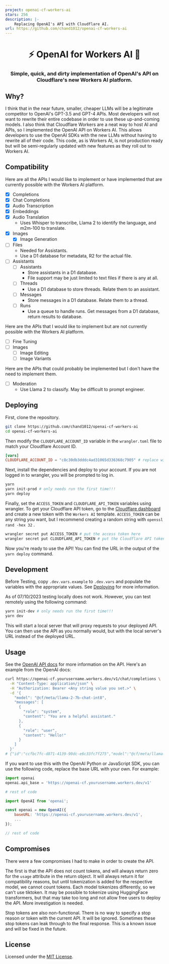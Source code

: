 ```yaml
---
project: openai-cf-workers-ai
stars: 256
description: |-
    Replacing OpenAI's API with Cloudflare AI.
url: https://github.com/chand1012/openai-cf-workers-ai
---
```


# <h1 align="center">⚡️ OpenAI for Workers AI 🧠</h1>

### <p align="center">Simple, quick, and dirty implementation of OpenAI's API on Cloudflare's new Workers AI platform.</p>

## Why?

I think that in the near future, smaller, cheaper LLMs will be a legitimate competitor to OpenAI's GPT-3.5 and GPT-4 APIs. Most developers will not want to rewrite their entire codebase in order to use these up-and-coming models. I also think that Cloudflare Workers are a neat way to host AI and APIs, so I implemented the OpenAI API on Workers AI. This allows developers to use the OpenAI SDKs with the new LLMs without having to rewrite all of their code. This code, as is Workers AI, is not production ready but will be semi-regularly updated with new features as they roll out to Workers AI.

## Compatibility

Here are all the APIs I would like to implement or have implemented that are currently possible with the Workers AI platform.

* [x] Completions
* [x] Chat Completions
* [x] Audio Transcription
* [x] Embeddings
* [x] Audio Translation
  + Uses Whisper to transcribe, Llama 2 to identify the language, and m2m-100 to translate.
* [x] Images
  + [x] Image Generation
* [ ] Files
  + Needed for Assistants.
  + Use a D1 database for metadata, R2 for the actual file.
* [ ] Assistants
  + [ ] Assistants
    - Store assistants in a D1 database.
    - File support may be just limited to text files if there is any at all.
  + [ ] Threads
    - Use a D1 database to store threads. Relate them to an assistant.
  + [ ] Messages
    - Store messages in a D1 database. Relate them to a thread.
  + [ ] Runs
    - Use a queue to handle runs. Get messages from a D1 database, return results to database.

Here are the APIs that I would like to implement but are not currently possible with the Workers AI platform.

* [ ] Fine Tuning
* [ ] Images
  + [ ] Image Editing
  + [ ] Image Variants

Here are the APIs that could probably be implemented but I don't have the need to implement them.

* [ ] Moderation
  + Use Llama 2 to classify. May be difficult to prompt engineer.

## Deploying

First, clone the repository.

```bash
git clone https://github.com/chand1012/openai-cf-workers-ai
cd openai-cf-workers-ai
```

Then modify the `CLOUDFLARE_ACCOUNT_ID` variable in the `wrangler.toml` file to match your Cloudflare Account ID.

```toml
[vars]
CLOUDFLARE_ACCOUNT_ID = "c8c30db3dddc4ad31065d336368c7905" # replace with your own.
```

Next, install the dependencies and deploy to your account. If you are not logged in to wrangler, you will be prompted to log in.

```bash
yarn
yarn init-prod # only needs run the first time!!!
yarn deploy
```

Finally, set the `ACCESS_TOKEN` and `CLOUDFLARE_API_TOKEN` variables using wrangler. To get your Cloudflare API token, go to the [Cloudflare dashboard](https://dash.cloudflare.com/profile/api-tokens) and create a new token with the `Workers AI` template. `ACCESS_TOKEN` can be any string you want, but I recommend creating a random string with `openssl rand -hex 32` .

```bash
wrangler secret put ACCESS_TOKEN # put the access token here
wrangler secret put CLOUDFLARE_API_TOKEN # put the Cloudflare API token here
```

Now you're ready to use the API! You can find the URL in the output of the `yarn deploy` command.

## Development

Before Testing, copy `.dev.vars.example` to `.dev.vars` and populate the variables with the appropriate values. See [Deploying](#deploying) for more information.

As of 07/10/2023 testing locally does not work. However, you can test remotely using the following command:

```bash
yarn init-dev # only needs run the first time!!!
yarn dev
```

This will start a local server that will proxy requests to your deployed API. You can then use the API as you normally would, but with the local server's URL instead of the deployed URL.

## Usage

See the [OpenAI API docs](https://platform.openai.com/docs/api-reference/introduction) for more information on the API. Here's an example from the OpenAI docs:

```bash
curl https://openai-cf.yourusername.workers.dev/v1/chat/completions \
  -H "Content-Type: application/json" \
  -H "Authorization: Bearer <Any string value you set.>" \
  -d '{
    "model": "@cf/meta/llama-2-7b-chat-int8",
    "messages": [
      {
        "role": "system",
        "content": "You are a helpful assistant."
      },
      {
        "role": "user",
        "content": "Hello!"
      }
    ]
  }'
# {"id":"ccfbc7fc-d871-4139-90dc-e6c33fc7f275","model":"@cf/meta/llama-2-7b-chat-int8","created":1696701894,"object":"chat.completion","choices":[{"index":0,"message":{"role":"assistant","content":"Hello there! *adjusts glasses* It's a pleasure to meet you. Is there something I can help you with or would you like to chat? I'm here to assist you in any way I can. 😊"},"finish_reason":"stop"}],"usage":{"prompt_tokens":0,"completion_tokens":0,"total_tokens":0}}
```

If you want to use this with the OpenAI Python or JavaScript SDK, you can use the following code, replace the base URL with your own. For example:

```python
import openai
openai.api_base = 'https://openai-cf.yourusername.workers.dev/v1'

# rest of code
```

```javascript
import OpenAI from 'openai';

const openai = new OpenAI({
    baseURL: 'https://openai-cf.yourusername.workers.dev/v1',
    ...
});

// rest of code
```

## Compromises

There were a few compromises I had to make in order to create the API.

The first is that the API does not count tokens, and will always return zero for the `usage` attribute in the return object. It will always return it for compatibility reasons, but until tokenization is added for the respective model, we cannot count tokens. Each model tokenizes differently, so we can't use tiktoken. It may be possible to tokenize using HuggingFace transformers, but that may take too long and not allow free users to deploy the API. More investigation is needed.

Stop tokens are also non-functional. There is no way to specify a stop reason or token with the current API. It will be ignored. Sometimes these stop tokens can leak through to the final response. This is a known issue and will be fixed in the future.

## License

Licensed under the [MIT License](LICENSE).

